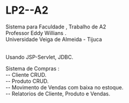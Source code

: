 # LP2--A2



Sistema para Faculdade , Trabalho de A2 <br>
Professor Eddy Willians .<br>
Universidade Veiga de Almeida - Tijuca <br>
<br>

Usando JSP-Servlet, JDBC.<br>

Sistema de Compras : <br>
  -- Cliente CRUD.<br>
  -- Produto CRUD.<br>
  -- Movimento de Vendas com baixa no estoque.<br>
  -- Relatorios de Cliente, Produto e Vendas.<br>
